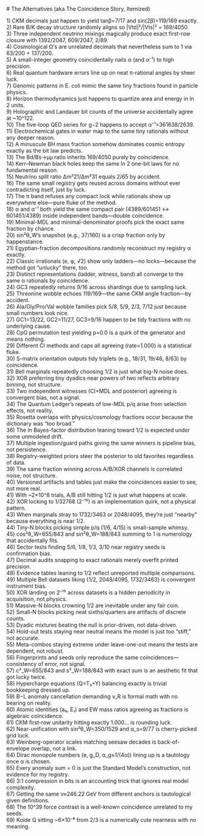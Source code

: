 \# The Alternatives (aka The Coincidence Story, Itemized)

1\) CKM decimals just happen to yield tanβ=7/17 and sin(2β)=119/169 exactly.  
2\) Rare B/K decay structure randomly aligns so |Vtd|²/|Vts|² \= 169/4050.  
3\) Three independent neutrino mixings magically produce exact first-row closure with 1392/2047, 609/2047, 2/89.  
4\) Cosmological Ω’s are unrelated decimals that nevertheless sum to 1 via 63/200 \+ 137/200.  
5\) A small-integer geometry coincidentally nails α (and α⁻¹) to high precision.  
6\) Real quantum hardware errors line up on neat π-rational angles by sheer luck.  
7\) Genomic patterns in E. coli mimic the same tiny fractions found in particle physics.  
8\) Horizon thermodynamics just happens to quantize area and energy in ln 2 units.  
9\) Holographic and Landauer bit counts of the universe accidentally agree at \~10^122.  
10\) The five-loop QED series for g−2 happens to accept α⁻¹=361638/2639.  
11\) Electrochemical gates in water map to the same tiny rationals without any deeper reason.  
12\) A minuscule BH mass fraction somehow dominates cosmic entropy exactly as the bit law predicts.  
13\) The Bd/Bs→μμ ratio inherits 169/4050 purely by coincidence.  
14\) Kerr–Newman black holes keep the same ln 2 one-bit laws for no fundamental reason.  
15\) Neutrino split ratio Δm²21/Δm²31 equals 2/65 by accident.  
16\) The same small registry gets reused across domains without ever contradicting itself, just by luck.  
17\) The π band refuses any compact lock while rationals show up everywhere else—pure fluke of the method.  
18\) α and α⁻¹ both yield the same compact pair (4389/601451 ↔ 601451/4389) inside independent bands—double coincidence.  
19\) Minimal-MDL and minimal-denominator proofs pick the exact same fraction by chance.  
20\) sin²θ\_W’s snapshot (e.g., 37/160) is a crisp fraction only by happenstance.  
21\) Egyptian-fraction decompositions randomly reconstruct my registry α exactly.  
22\) Classic irrationals (e, φ, √2) show only ladders—no locks—because the method got “unlucky” there, too.  
23\) Distinct representations (ladder, witness, band) all converge to the same α rationals by coincidence.  
24\) GC3 repeatedly returns 9/16 across shardings due to sampling luck.  
25\) Threonine wobble echoes 119/169—the same CKM angle fraction—by accident.  
26\) Ala/Gly/Pro/Val wobble families pick 5/8, 5/9, 2/3, 7/12 just because small numbers look nice.  
27\) GC1=13/22, GC2=11/27, GC3=9/16 happen to be tidy fractions with no underlying cause.  
28\) CpG permutation test yielding p=0.0 is a quirk of the generator and means nothing.  
29\) Different CI methods and caps all agreeing (rate=1.000) is a statistical fluke.  
30\) S-matrix orientation outputs tidy triplets (e.g., 18/31, 19/46, 8/63) by coincidence.  
31\) Bell marginals repeatedly choosing 1/2 is just what big-N noise does.  
32\) XOR preferring tiny dyadics near powers of two reflects arbitrary binning, not structure.  
33\) Two independent witnesses (CI+MDL and posterior) agreeing is convergent bias, not a signal.  
34\) The Quantum Ledger’s repeats of low-MDL p/q arise from selection effects, not reality.  
35\) Rosetta overlaps with physics/cosmology fractions occur because the dictionary was “too broad.”  
36\) The ln Bayes-factor distribution leaning toward 1/2 is expected under some unmodeled drift.  
37\) Multiple ingestion/guard paths giving the same winners is pipeline bias, not persistence.  
38\) Registry-weighted priors steer the posterior to old favorites regardless of data.  
39\) The same fraction winning across A/B/XOR channels is correlated noise, not structure.  
40\) Versioned artifacts and tables just make the coincidences easier to see, not more real.  
41\) With \~2×10^8 trials, A/B still hitting 1/2 is just what happens at scale.  
42\) XOR locking to 1/32768 (2⁻¹⁵) is an implementation quirk, not a physical pattern.  
43\) When marginals stray to 1732/3463 or 2048/4095, they’re just “nearby” because everything is near 1/2.  
44\) Tiny-N blocks picking simple p/q (1/6, 4/15) is small-sample whimsy.  
45\) cos²θ\_W=655/843 and sin²θ\_W=188/843 summing to 1 is numerology that accidentally fits.  
46\) Sector tests finding 5/6, 1/8, 1/3, 3/10 near registry seeds is confirmation bias.  
47\) Decimal audits snapping to exact rationals merely overfit printed precision.  
48\) Evidence tables leaning to 1/2 reflect unreported multiple comparisons.  
49\) Multiple Bell datasets liking {1/2, 2048/4095, 1732/3463} is convergent instrument bias.  
50\) XOR landing on 2⁻¹⁵ across datasets is a hidden periodicity in acquisition, not physics.  
51\) Massive-N blocks crowning 1/2 are inevitable under any fair coin.  
52\) Small-N blocks picking neat sixths/quarters are artifacts of discrete counts.  
53\) Dyadic mixtures beating the null is prior-driven, not data-driven.  
54\) Hold-out tests staying near neutral means the model is just too “stiff,” not accurate.  
55\) Meta-combos staying extreme under leave-one-out means the tests are dependent, not robust.  
56\) Fingerprints and seeds only reproduce the same coincidences—consistency of error, not signal.  
57\) c²\_W=655/843 and s²\_W=188/843 with exact sum is an aesthetic fit that got lucky twice.  
58\) Hypercharge equations (Q=T₃+Y) balancing exactly is trivial bookkeeping dressed up.  
59\) B−L anomaly cancellation demanding ν\_R is formal math with no bearing on reality.  
60\) Atomic identities (a₀, E₁) and EW mass ratios agreeing as fractions is algebraic coincidence.  
61\) CKM first-row unitarity hitting exactly 1.000… is rounding luck.  
62\) Near-unification with sin²θ\_W=350/1529 and α\_s=9/77 is cherry-picked grid luck.  
63\) Weinberg-operator scales matching seesaw decades is back-of-envelope overlap, not a link.  
64\) Dirac monopole numbers (e, g\_D, α\_g≈1/(4α)) lining up is a tautology once α is chosen.  
65\) Every anomaly sum \= 0 is just the Standard Model’s construction, not evidence for my registry.  
66\) 3:1 compression in bits is an accounting trick that ignores real model complexity.  
67\) Getting the same v≈246.22 GeV from different anchors is tautological given definitions.  
68\) The 10^39 force contrast is a well-known coincidence unrelated to my seeds.  
69\) Koide Q sitting \~6×10⁻⁶ from 2/3 is a numerically cute nearness with no meaning.

